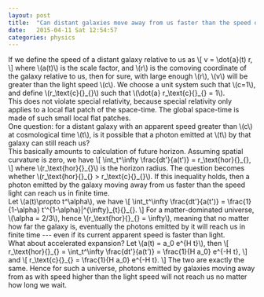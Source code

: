 ```yaml
---
layout: post
title:  "Can distant galaxies move away from us faster than the speed of light?"
date:   2015-04-11 Sat 12:54:57
categories: physics
---
```


<div>
  If we define the speed of a distant galaxy relative to us as
  \[
    v = \dot{a}(t) r,
  \]
where \(a(t)\) is the scale factor, and \(r\) is the comoving coordinate of the
galaxy relative to us, then for sure, with large enough \(r\), \(v\) will be
greater than the light speed \(c\).  We choose a unit system such that \(c=1\),
and define \(r_\text{c}{}_{}\) such that \(\dot{a} r_\text{c}{}_{} = 1\).
</div>

<div>
This does not violate special relativity, because special relativity only
applies to a local flat patch of the space-time.  The global space-time is made
of such small local flat patches.
</div>

<div>
One question: for a distant galaxy with an apparent speed greater than \(c\) at
cosmological time \(t\), is it possible that a photon emitted at \(t\) by that
galaxy can still reach us?
</div>

<div>
This basically amounts to calculation of future horizon.  Assuming spatial
curvature is zero, we have
\[
  \int_t^\infty \frac{dt'}{a(t')} = r_\text{hor}{}_{},
\]
where \(r_\text{hor}{}_{}\) is the horizon radius.
The question becomes whether \(r_\text{hor}{}_{} > r_\text{c}{}_{}\).  If this
inequality holds, then a photon emitted by the galaxy moving away from us
faster than the speed light can reach us in finite time.
</div>

<div>
Let \(a(t)\propto t^\alpha\), we have
\[
  \int_t^\infty \frac{dt'}{a(t')} = \frac{1}{1-\alpha} t'^{1-\alpha}|^{\infty}_{t}{}_{}.
\]
For a matter-dominated universe, \(\alpha = 2/3\), hence \(r_\text{hor}{}_{} =
\infty\), meaning that no matter how far the galaxy is, eventually the photons
emitted by it will reach us in finite time --- even if its current apparent
speed is faster than light.
</div>

<div>
What about accelerated expansion?  Let \(a(t) = a_0 e^{H t}\), then
\[
  r_\text{hor}{}_{} = \int_t^\infty \frac{dt'}{a(t')} = \frac{1}{H a_0} e^{-H t},
\]
and
\[
  r_\text{c}{}_{} = \frac{1}{H a_0} e^{-H t}.
\]
The two are exactly the same.  Hence for such a universe, photons emitted by
galaxies moving away from as with speed higher than the light speed will not
reach us no matter how long we wait.
</div>
